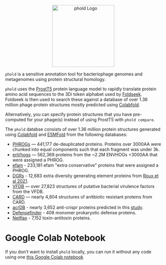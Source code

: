 <p align="center">
  <img src="phold_logo.png" alt="phold Logo" height=200>
</p>

`phold` is a sensitive annotation tool for bacteriophage genomes and metagenomes using protein structural homology. 

`phold` uses the [ProstT5](https://github.com/mheinzinger/ProstT5) protein language model to rapidly translate protein amino acid sequences to the 3Di token alphabet used by [Foldseek](https://github.com/steineggerlab/foldseek). Foldseek is then used to search these against a database of over 1.36 million phage protein structures mostly predicted using [Colabfold](https://github.com/sokrypton/ColabFold). 

Alternatively, you can specify protein structures that you have pre-computed for your phage(s) instead of using ProstT5 with `phold compare`.

The `phold` databse consists of over 1.36 million protein structures generated using [Colabfold](https://github.com/sokrypton/ColabFold) and [ESMFold](https://github.com/facebookresearch/esm) from the following databases:

* [PHROGs](https://phrogs.lmge.uca.fr) — 441,177 de-deuplicated proteins. Proteins over 3000AA were chunked into equal components such that each fragment was under 3k.
* [enVhogs](http://envhog.u-ga.fr/envhog/) — 562,369 proteins from the ~2.2M ENVHOGs <3000AA that were assigned a PHROG.
* [efam](https://doi.org/10.1093/bioinformatics/btab451) - 233,181 efam "extra conservative" proteins that were assigned a PHROG.
* [DGRs](https://doi.org/10.1038/s41467-021-23402-7) - 12,683 extra diversity generating element proteins from [Roux et al 2021](https://doi.org/10.1038/s41467-021-23402-7).
* [VFDB](http://www.mgc.ac.cn/VFs/main.htm) — over 27,823 structures of putative bacterial virulence factors from the VFDB.
* [CARD](https://card.mcmaster.ca) — nearly 4,804 structures of anitbiotic resistant proteins from CARD.
* [acrDB](https://bcb.unl.edu/AcrDB/) - nearly 3,652 anti-crispr proteins predicted in this [study](https://doi.org/10.1089/crispr.2023.0011).
* [Defensefinder](https://defensefinder.mdmlab.fr) - 408 monomer prokaryotic defense proteins.
* [Netflax](https://doi.org/10.1073/pnas.2305393120) - 7,152 toxin-antitoxin proteins.

# Google Colab Notebook

If you don't want to install `phold` locally, you can run it without any code using one [this Google Colab notebook](https://colab.research.google.com/github/gbouras13/phold/blob/main/run_pharokka_and_phold_and_phynteny.ipynb)

